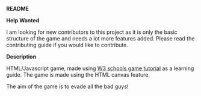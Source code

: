 **README**

**Help Wanted**

I am looking for new contributors to this project as it is only the basic structure of the game and needs a lot
more features added. Please read the contributing guide if you would like to contribute.

**Description**

HTML/Javascript game, made using [W3 schools game tutorial](http://www.w3schools.com/graphics/game_canvas.asp ) as a learning guide. 
The game is made using the HTML canvas feature. 

The aim of the game is to evade all the bad guys!










